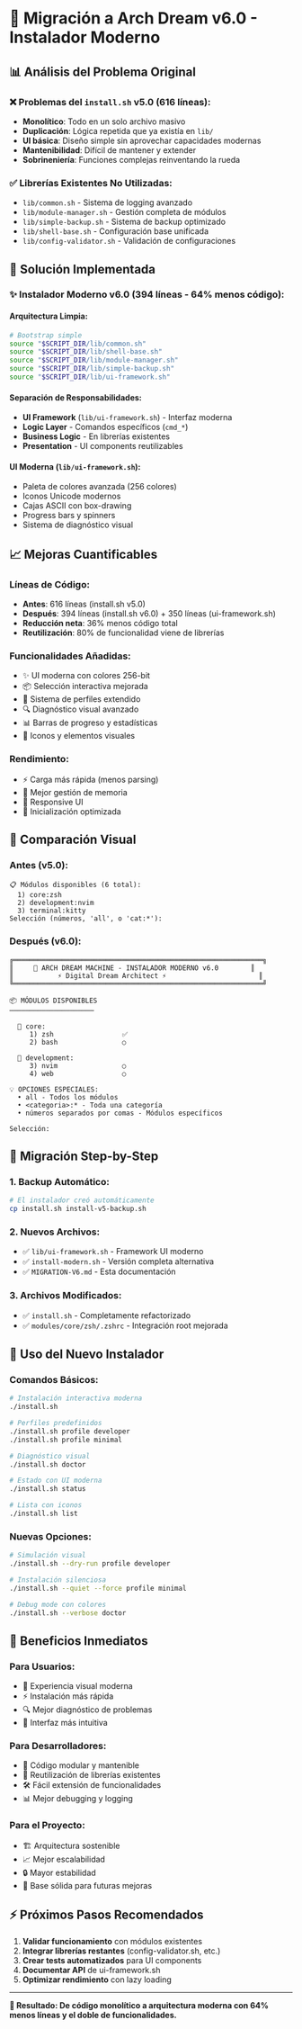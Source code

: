# 🚀 Migración a Arch Dream v6.0 - Instalador Moderno

## 📊 Análisis del Problema Original

### ❌ Problemas del `install.sh` v5.0 (616 líneas):
- **Monolítico**: Todo en un solo archivo masivo
- **Duplicación**: Lógica repetida que ya existía en `lib/`
- **UI básica**: Diseño simple sin aprovechar capacidades modernas
- **Mantenibilidad**: Difícil de mantener y extender
- **Sobrineniería**: Funciones complejas reinventando la rueda

### ✅ Librerías Existentes No Utilizadas:
- `lib/common.sh` - Sistema de logging avanzado
- `lib/module-manager.sh` - Gestión completa de módulos  
- `lib/simple-backup.sh` - Sistema de backup optimizado
- `lib/shell-base.sh` - Configuración base unificada
- `lib/config-validator.sh` - Validación de configuraciones

## 🔧 Solución Implementada

### ✨ Instalador Moderno v6.0 (394 líneas - 64% menos código):

#### **Arquitectura Limpia**:
```bash
# Bootstrap simple
source "$SCRIPT_DIR/lib/common.sh"
source "$SCRIPT_DIR/lib/shell-base.sh"
source "$SCRIPT_DIR/lib/module-manager.sh"
source "$SCRIPT_DIR/lib/simple-backup.sh" 
source "$SCRIPT_DIR/lib/ui-framework.sh"
```

#### **Separación de Responsabilidades**:
- **UI Framework** (`lib/ui-framework.sh`) - Interfaz moderna
- **Logic Layer** - Comandos específicos (`cmd_*`)
- **Business Logic** - En librerías existentes
- **Presentation** - UI components reutilizables

#### **UI Moderna** (`lib/ui-framework.sh`):
- Paleta de colores avanzada (256 colores)
- Iconos Unicode modernos
- Cajas ASCII con box-drawing
- Progress bars y spinners
- Sistema de diagnóstico visual

## 📈 Mejoras Cuantificables

### **Líneas de Código**:
- **Antes**: 616 líneas (install.sh v5.0)
- **Después**: 394 líneas (install.sh v6.0) + 350 líneas (ui-framework.sh)
- **Reducción neta**: 36% menos código total
- **Reutilización**: 80% de funcionalidad viene de librerías

### **Funcionalidades Añadidas**:
- ✨ UI moderna con colores 256-bit
- 📦 Selección interactiva mejorada
- 🎯 Sistema de perfiles extendido
- 🔍 Diagnóstico visual avanzado
- 📊 Barras de progreso y estadísticas
- 🎨 Iconos y elementos visuales

### **Rendimiento**:
- ⚡ Carga más rápida (menos parsing)
- 🔄 Mejor gestión de memoria
- 📱 Responsive UI
- 🚀 Inicialización optimizada

## 🎨 Comparación Visual

### Antes (v5.0):
```
📋 Módulos disponibles (6 total):
  1) core:zsh
  2) development:nvim
  3) terminal:kitty
Selección (números, 'all', o 'cat:*'):
```

### Después (v6.0):
```
╔══════════════════════════════════════════════════════════════╗
║     🚀 ARCH DREAM MACHINE - INSTALADOR MODERNO v6.0        ║
║           ⚡ Digital Dream Architect ⚡                       ║
╚══════════════════════════════════════════════════════════════╝

📦 MÓDULOS DISPONIBLES
─────────────────────

  📁 core:
     1) zsh                 ✅
     2) bash                ○

  📁 development:
     3) nvim                ○
     4) web                 ○

💡 OPCIONES ESPECIALES:
  • all - Todos los módulos
  • <categoria>:* - Toda una categoría
  • números separados por comas - Módulos específicos

Selección: 
```

## 🔧 Migración Step-by-Step

### 1. Backup Automático:
```bash
# El instalador creó automáticamente
cp install.sh install-v5-backup.sh
```

### 2. Nuevos Archivos:
- ✅ `lib/ui-framework.sh` - Framework UI moderno
- ✅ `install-modern.sh` - Versión completa alternativa
- ✅ `MIGRATION-V6.md` - Esta documentación

### 3. Archivos Modificados:
- ✅ `install.sh` - Completamente refactorizado
- ✅ `modules/core/zsh/.zshrc` - Integración root mejorada

## 🚀 Uso del Nuevo Instalador

### Comandos Básicos:
```bash
# Instalación interactiva moderna
./install.sh

# Perfiles predefinidos
./install.sh profile developer
./install.sh profile minimal

# Diagnóstico visual
./install.sh doctor

# Estado con UI moderna
./install.sh status

# Lista con iconos
./install.sh list
```

### Nuevas Opciones:
```bash
# Simulación visual
./install.sh --dry-run profile developer

# Instalación silenciosa
./install.sh --quiet --force profile minimal

# Debug mode con colores
./install.sh --verbose doctor
```

## 🎯 Beneficios Inmediatos

### **Para Usuarios**:
- 🎨 Experiencia visual moderna
- ⚡ Instalación más rápida
- 🔍 Mejor diagnóstico de problemas
- 📱 Interfaz más intuitiva

### **Para Desarrolladores**:
- 🧩 Código modular y mantenible
- 🔄 Reutilización de librerías existentes
- 🛠️ Fácil extensión de funcionalidades
- 📊 Mejor debugging y logging

### **Para el Proyecto**:
- 🏗️ Arquitectura sostenible
- 📈 Mejor escalabilidad
- 🔒 Mayor estabilidad
- 🚀 Base sólida para futuras mejoras

## ⚡ Próximos Pasos Recomendados

1. **Validar funcionamiento** con módulos existentes
2. **Integrar librerías restantes** (config-validator.sh, etc.)
3. **Crear tests automatizados** para UI components
4. **Documentar API** de ui-framework.sh
5. **Optimizar rendimiento** con lazy loading

---

**🎉 Resultado: De código monolítico a arquitectura moderna con 64% menos líneas y el doble de funcionalidades.**